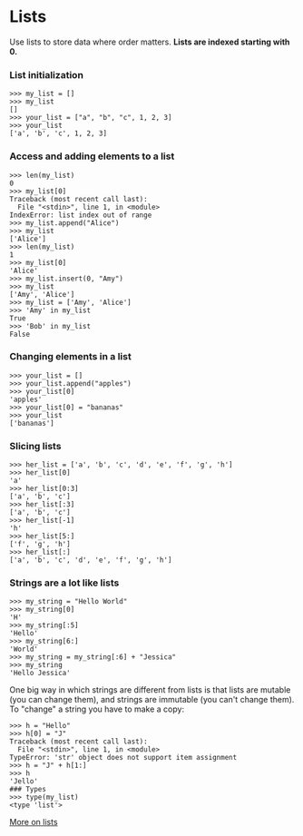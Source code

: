 # Lists

Use lists to store data where order matters.
**Lists are indexed starting with 0.**

### List initialization

```
>>> my_list = []
>>> my_list
[]
>>> your_list = ["a", "b", "c", 1, 2, 3]
>>> your_list
['a', 'b', 'c', 1, 2, 3]
```

### Access and adding elements to a list

```
>>> len(my_list)
0
>>> my_list[0]
Traceback (most recent call last):
  File "<stdin>", line 1, in <module>
IndexError: list index out of range
>>> my_list.append("Alice")
>>> my_list
['Alice']
>>> len(my_list)
1
>>> my_list[0]
'Alice'
>>> my_list.insert(0, "Amy")
>>> my_list
['Amy', 'Alice']
>>> my_list = ['Amy', 'Alice']
>>> 'Amy' in my_list
True
>>> 'Bob' in my_list
False
```

### Changing elements in a list

```
>>> your_list = []
>>> your_list.append("apples")
>>> your_list[0]
'apples'
>>> your_list[0] = "bananas"
>>> your_list
['bananas']
```

### Slicing lists

```
>>> her_list = ['a', 'b', 'c', 'd', 'e', 'f', 'g', 'h']
>>> her_list[0]
'a'
>>> her_list[0:3]
['a', 'b', 'c']
>>> her_list[:3]
['a', 'b', 'c']
>>> her_list[-1]
'h'
>>> her_list[5:]
['f', 'g', 'h']
>>> her_list[:]
['a', 'b', 'c', 'd', 'e', 'f', 'g', 'h']
```

### Strings are a lot like lists

```
>>> my_string = "Hello World"
>>> my_string[0]
'H'
>>> my_string[:5]
'Hello'
>>> my_string[6:]
'World'
>>> my_string = my_string[:6] + "Jessica"
>>> my_string
'Hello Jessica'
```

One big way in which strings are different from lists is that lists are mutable (you can change them), and strings are immutable (you can't change them). To "change" a string you have to make a copy:

```
>>> h = "Hello"
>>> h[0] = "J"
Traceback (most recent call last):
  File "<stdin>", line 1, in <module>
TypeError: 'str' object does not support item assignment
>>> h = "J" + h[1:]
>>> h
'Jello'
### Types
>>> type(my_list)
<type 'list'>
```

[More on lists](https://docs.python.org/3/tutorial/datastructures.html#more-on-lists)
